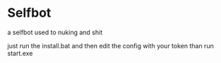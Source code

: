 # Selfbot 

a selfbot used to nuking and shit

just run the install.bat and then edit the config with your token than run start.exe


